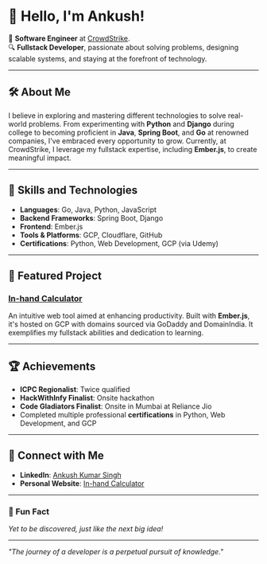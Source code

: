 # 👋 Hello, I'm Ankush!

🚀 **Software Engineer** at [CrowdStrike](https://www.crowdstrike.com/).  
🔍 **Fullstack Developer**, passionate about solving problems, designing scalable systems, and staying at the forefront of technology.

---

## 🛠️ About Me
I believe in exploring and mastering different technologies to solve real-world problems. From experimenting with **Python** and **Django** during college to becoming proficient in **Java**, **Spring Boot**, and **Go** at renowned companies, I've embraced every opportunity to grow. Currently, at CrowdStrike, I leverage my fullstack expertise, including **Ember.js**, to create meaningful impact.

---

## 🧰 Skills and Technologies
- **Languages**: Go, Java, Python, JavaScript  
- **Backend Frameworks**: Spring Boot, Django  
- **Frontend**: Ember.js  
- **Tools & Platforms**: GCP, Cloudflare, GitHub  
- **Certifications**: Python, Web Development, GCP (via Udemy)

---

## 🌟 Featured Project
### **[In-hand Calculator](https://inhandcalculator.com/)**
An intuitive web tool aimed at enhancing productivity. Built with **Ember.js**, it's hosted on GCP with domains sourced via GoDaddy and DomainIndia. It exemplifies my fullstack abilities and dedication to learning.

---

## 🏆 Achievements
- **ICPC Regionalist**: Twice qualified  
- **HackWithInfy Finalist**: Onsite hackathon  
- **Code Gladiators Finalist**: Onsite in Mumbai at Reliance Jio  
- Completed multiple professional **certifications** in Python, Web Development, and GCP

---

## 💬 Connect with Me
- **LinkedIn**: [Ankush Kumar Singh](https://www.linkedin.com/in/ankush-kumar-singh/)  
- **Personal Website**: [In-hand Calculator](https://inhandcalculator.com/)

---

### 📝 Fun Fact
*Yet to be discovered, just like the next big idea!*

---

_"The journey of a developer is a perpetual pursuit of knowledge."_  
